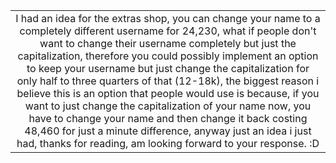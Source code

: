 ||
|:-----------------------------------:|
|I had an idea for the extras shop, you can change your name to a completely different username for 24,230, what if people don't want to change their username completely but just the capitalization, therefore you could possibly implement an option to keep your username but just change the capitalization for only half to three quarters of that (12-18k), the biggest reason i believe this is an option that people would use is because, if you want to just change the capitalization of your name now, you have to change your name and then change it back costing 48,460 for just a minute difference, anyway just an idea i just had, thanks for reading, am looking forward to your response. :D|
